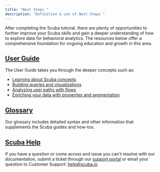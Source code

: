 ```yaml
---
title: "Next Steps "
description: "Definition & use of Next Steps "
---
```

After completing the Scuba tutorial, there are plenty of opportunities to further improve your Scuba skills and gain a deeper understanding of how to explore data for behavioral analytics. The resources below offer a comprehensive foundation for ongoing education and growth in this area.

## [User Guide](../../../scuba-guides/scuba-user-guides)

The User Guide takes you through the deeper concepts such as:

- [Learning about Scuba concepts](../../../scuba-guides/scuba-user-guides/learn-about-scuba-concepts)
- [Building queries and visualizations](../../../scuba-guides/scuba-user-guides/build-queries-and-visualizations)
- [Analyzing user paths with flows](../../../scuba-guides/scuba-user-guides/analyze-user-paths-with-flows)
- [Enriching your data with properties and segmentation](../../../scuba-guides/scuba-user-guides/enrich-your-data-with-properties)

## [Glossary](https://scuba.atlassian.net/wiki/spaces/GLOSSARY)

Our glossary includes detailed syntax and other information that supplements the Scuba guides and how-tos.

## [Scuba Help](https://support.scuba.io) 

If you have a question or come across and issue you can't resolve with our documentation, submit a ticket through our [support portal](https://support.scuba.io) or email your question to Customer Support: [help@scuba.io](mailto:help@scuba.io)